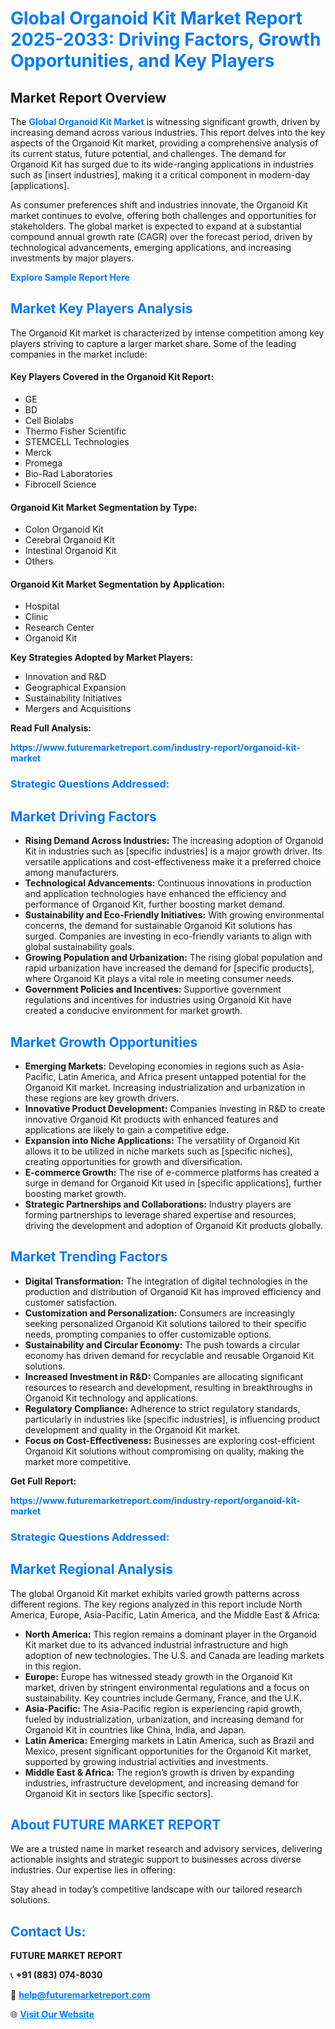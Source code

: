 <h1 style="color: #007BFF;">Global Organoid Kit Market Report 2025-2033: Driving Factors, Growth Opportunities, and Key Players</h1>

<section id="overview">
<h2>Market Report Overview</h2>
<p>The <a href="https://www.futuremarketreport.com/industry-report/organoid-kit-market" style="color: #007BFF; text-decoration: none;"><strong>Global Organoid Kit Market</strong></a> is witnessing significant growth, driven by increasing demand across various industries. This report delves into the key aspects of the Organoid Kit market, providing a comprehensive analysis of its current status, future potential, and challenges. The demand for Organoid Kit has surged due to its wide-ranging applications in industries such as [insert industries], making it a critical component in modern-day [applications].</p>
<p>As consumer preferences shift and industries innovate, the Organoid Kit market continues to evolve, offering both challenges and opportunities for stakeholders. The global market is expected to expand at a substantial compound annual growth rate (CAGR) over the forecast period, driven by technological advancements, emerging applications, and increasing investments by major players.</p>
</section>

<section id="overview">
<p><a href="https://www.futuremarketreport.com/request-sample/reportId=119938" style="color: #007BFF; text-decoration: none;"><strong>Explore Sample Report Here</strong></a></p>
</section>

<section id="key-players">
<h2 style="color: #007BFF;">Market Key Players Analysis</h2>
<p>The Organoid Kit market is characterized by intense competition among key players striving to capture a larger market share. Some of the leading companies in the market include:</p>
<h4>Key Players Covered in the Organoid Kit Report:</h4>
<ul><li>GE</li><li>BD</li><li>Cell Biolabs</li><li>Thermo Fisher Scientific</li><li>STEMCELL Technologies</li><li>Merck</li><li>Promega</li><li>Bio-Rad Laboratories</li><li>Fibrocell Science</li></ul>
<h4>Organoid Kit Market Segmentation by Type:</h4>
<ul><li>Colon Organoid Kit</li><li>Cerebral Organoid Kit</li><li>Intestinal Organoid Kit</li><li>Others</li></ul>

<h4>Organoid Kit Market Segmentation by Application:</h4>
<ul><li>Hospital</li><li>Clinic</li><li>Research Center</li><li>Organoid Kit</li></ul>
<p><strong>Key Strategies Adopted by Market Players:</strong></p>
<ul>
<li>Innovation and R&D</li>
<li>Geographical Expansion</li>
<li>Sustainability Initiatives</li>
<li>Mergers and Acquisitions</li>
</ul>
</section>

<section>
<p><strong>Read Full Analysis: </strong></p><a href="https://www.futuremarketreport.com/industry-report/organoid-kit-market" style="color: #007BFF; text-decoration: none;"><strong>https://www.futuremarketreport.com/industry-report/organoid-kit-market</strong></a>
<h3 style="color: #007BFF;">Strategic Questions Addressed:</h3>
</section>

<section id="driving-factors">
<h2 style="color: #007BFF;">Market Driving Factors</h2>
<ul>
<li><strong>Rising Demand Across Industries:</strong> The increasing adoption of Organoid Kit in industries such as [specific industries] is a major growth driver. Its versatile applications and cost-effectiveness make it a preferred choice among manufacturers.</li>
<li><strong>Technological Advancements:</strong> Continuous innovations in production and application technologies have enhanced the efficiency and performance of Organoid Kit, further boosting market demand.</li>
<li><strong>Sustainability and Eco-Friendly Initiatives:</strong> With growing environmental concerns, the demand for sustainable Organoid Kit solutions has surged. Companies are investing in eco-friendly variants to align with global sustainability goals.</li>
<li><strong>Growing Population and Urbanization:</strong> The rising global population and rapid urbanization have increased the demand for [specific products], where Organoid Kit plays a vital role in meeting consumer needs.</li>
<li><strong>Government Policies and Incentives:</strong> Supportive government regulations and incentives for industries using Organoid Kit have created a conducive environment for market growth.</li>
</ul>
</section>

<section id="growth-opportunities">
<h2 style="color: #007BFF;">Market Growth Opportunities</h2>
<ul>
<li><strong>Emerging Markets:</strong> Developing economies in regions such as Asia-Pacific, Latin America, and Africa present untapped potential for the Organoid Kit market. Increasing industrialization and urbanization in these regions are key growth drivers.</li>
<li><strong>Innovative Product Development:</strong> Companies investing in R&D to create innovative Organoid Kit products with enhanced features and applications are likely to gain a competitive edge.</li>
<li><strong>Expansion into Niche Applications:</strong> The versatility of Organoid Kit allows it to be utilized in niche markets such as [specific niches], creating opportunities for growth and diversification.</li>
<li><strong>E-commerce Growth:</strong> The rise of e-commerce platforms has created a surge in demand for Organoid Kit used in [specific applications], further boosting market growth.</li>
<li><strong>Strategic Partnerships and Collaborations:</strong> Industry players are forming partnerships to leverage shared expertise and resources, driving the development and adoption of Organoid Kit products globally.</li>
</ul>
</section>

<section id="trending-factors">
<h2 style="color: #007BFF;">Market Trending Factors</h2>
<ul>
<li><strong>Digital Transformation:</strong> The integration of digital technologies in the production and distribution of Organoid Kit has improved efficiency and customer satisfaction.</li>
<li><strong>Customization and Personalization:</strong> Consumers are increasingly seeking personalized Organoid Kit solutions tailored to their specific needs, prompting companies to offer customizable options.</li>
<li><strong>Sustainability and Circular Economy:</strong> The push towards a circular economy has driven demand for recyclable and reusable Organoid Kit solutions.</li>
<li><strong>Increased Investment in R&D:</strong> Companies are allocating significant resources to research and development, resulting in breakthroughs in Organoid Kit technology and applications.</li>
<li><strong>Regulatory Compliance:</strong> Adherence to strict regulatory standards, particularly in industries like [specific industries], is influencing product development and quality in the Organoid Kit market.</li>
<li><strong>Focus on Cost-Effectiveness:</strong> Businesses are exploring cost-efficient Organoid Kit solutions without compromising on quality, making the market more competitive.</li>
</ul>
</section>

<section>
<p><strong>Get Full Report: </strong></p><a href="https://www.futuremarketreport.com/industry-report/organoid-kit-market" style="color: #007BFF; text-decoration: none;"><strong>https://www.futuremarketreport.com/industry-report/organoid-kit-market</strong></a>
<h3 style="color: #007BFF;">Strategic Questions Addressed:</h3>
</section>


<section id="regional-analysis">
<h2 style="color: #007BFF;">Market Regional Analysis</h2>
<p>The global Organoid Kit market exhibits varied growth patterns across different regions. The key regions analyzed in this report include North America, Europe, Asia-Pacific, Latin America, and the Middle East & Africa:</p>
<ul>
<li><strong>North America:</strong> This region remains a dominant player in the Organoid Kit market due to its advanced industrial infrastructure and high adoption of new technologies. The U.S. and Canada are leading markets in this region.</li>
<li><strong>Europe:</strong> Europe has witnessed steady growth in the Organoid Kit market, driven by stringent environmental regulations and a focus on sustainability. Key countries include Germany, France, and the U.K.</li>
<li><strong>Asia-Pacific:</strong> The Asia-Pacific region is experiencing rapid growth, fueled by industrialization, urbanization, and increasing demand for Organoid Kit in countries like China, India, and Japan.</li>
<li><strong>Latin America:</strong> Emerging markets in Latin America, such as Brazil and Mexico, present significant opportunities for the Organoid Kit market, supported by growing industrial activities and investments.</li>
<li><strong>Middle East & Africa:</strong> The region’s growth is driven by expanding industries, infrastructure development, and increasing demand for Organoid Kit in sectors like [specific sectors].</li>
</ul>
</section>

<footer>
<h2 style="color: #007BFF;">About FUTURE MARKET REPORT</h2>
<p>We are a trusted name in market research and advisory services, delivering actionable insights and strategic support to businesses across diverse industries. Our expertise lies in offering:</p>

<p>Stay ahead in today’s competitive landscape with our tailored research solutions.</p>

<h2 style="color: #007BFF;">Contact Us:</h2>
<p><strong>FUTURE MARKET REPORT</strong></p>
<p>📞 <strong>+91 (883) 074-8030</strong></p>
<p>📧 <strong><a href="mailto:help@futuremarketreport.com" style="color: #007BFF;">help@futuremarketreport.com</a></strong></p>
<p>🌐 <strong><a href="https://www.futuremarketreport.com/" style="color: #007BFF;">Visit Our Website</a></strong></p>
</footer>